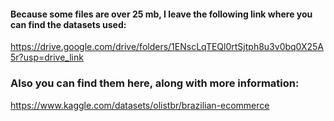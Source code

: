#### Because some files are over 25 mb, I leave the following link where you can find the datasets used:
https://drive.google.com/drive/folders/1ENscLqTEQl0rtSjtph8u3v0bq0X25A5r?usp=drive_link

### Also you can find them here, along with more information:
https://www.kaggle.com/datasets/olistbr/brazilian-ecommerce
